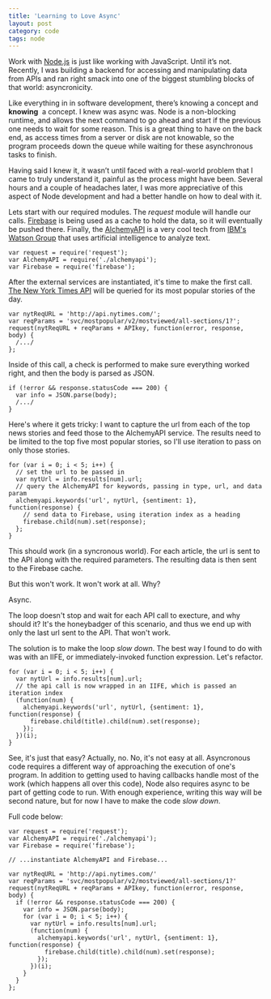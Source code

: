 ```yaml
---
title: 'Learning to Love Async'
layout: post
category: code
tags: node
---
```


Work with [Node.js](https://nodejs.org/en/) is just like working with JavaScript. Until it’s not. Recently, I was building a backend for accessing and manipulating data from APIs and ran right smack into one of the biggest stumbling blocks of that world: asyncronicity.

Like everything in in software development, there’s knowing a concept and **knowing**  a concept. I knew was async was. Node is a non-blocking runtime, and allows the next command to go ahead and start if the previous one needs to wait for some reason. This is a great thing to have on the back end, as access times from a server or disk are not knowable, so the program proceeds down the queue while waiting for these asynchronous tasks to finish.

Having said I knew it, it wasn’t until faced with a real-world problem that I came to truly understand it, painful as the process might have been. Several hours and a couple of headaches later, I was more appreciative of this aspect of Node development and had a better handle on how to deal with it.

Lets start with our required modules. The *request* module will handle our calls. [Firebase](https://www.firebase.com/) is being used as a cache to hold the data, so it will eventually be pushed there. Finally, the [AlchemyAPI](http://www.alchemyapi.com/) is a very cool tech from [IBM's Watson Group](http://www.ibm.com/smarterplanet/us/en/ibmwatson/) that uses artificial intelligence to analyze text.

~~~
var request = require('request');
var AlchemyAPI = require('./alchemyapi');
var Firebase = require('firebase');
~~~

After the external services are instantiated, it's time to make the first call. [The New York Times API](http://developer.nytimes.com/) will be queried for its most popular stories of the day.

~~~
var nytReqURL = 'http://api.nytimes.com/';
var reqParams = 'svc/mostpopular/v2/mostviewed/all-sections/1?';
request(nytReqURL + reqParams + APIkey, function(error, response, body) {
  /.../
};
~~~

Inside of this call, a check is performed to make sure everything worked right, and then the body is parsed as JSON.

~~~
if (!error && response.statusCode === 200) {
  var info = JSON.parse(body);
  /.../
}
~~~

Here's where it gets tricky: I want to capture the url from each of the top news stories and feed those to the AlchemyAPI service. The results need to be limited to the top five most popular stories, so I'll use iteration to pass on only those stories.

~~~
for (var i = 0; i < 5; i++) {
  // set the url to be passed in
  var nytUrl = info.results[num].url;
  // query the AlchemyAPI for keywords, passing in type, url, and data param
  alchemyapi.keywords('url', nytUrl, {sentiment: 1}, function(response) {
    // send data to Firebase, using iteration index as a heading
    firebase.child(num).set(response);
  };
}
~~~

This should work (in a syncronous world). For each article, the url is sent to the API along with the required parameters. The resulting data is then sent to the Firebase cache.

But this won't work. It won't work at all. Why?

Async.

The loop doesn't stop and wait for each API call to execture, and why should it? It's the honeybadger of this scenario, and thus we end up with only the last url sent to the API. That won't work. 

The solution is to make the loop *slow down*. The best way I found to do with was with an IIFE, or immediately-invoked function expression. Let's refactor.

~~~
for (var i = 0; i < 5; i++) {
  var nytUrl = info.results[num].url;
  // the api call is now wrapped in an IIFE, which is passed an iteration index
  (function(num) {
    alchemyapi.keywords('url', nytUrl, {sentiment: 1}, function(response) {
      firebase.child(title).child(num).set(response);
    });
  })(i);
}
~~~

See, it's just that easy? Actually, no. No, it's not easy at all. Asyncronous code requires a different way of approaching the execution of one's program. In addition to getting used to having callbacks handle most of the work (which happens all over this code), Node also requires async to be part of getting code to run. With enough experience, writing this way will be second nature, but for now I have to make the code *slow down*.

Full code below:

~~~
var request = require('request');
var AlchemyAPI = require('./alchemyapi');
var Firebase = require('firebase');

// ...instantiate AlchemyAPI and Firebase...

var nytReqURL = 'http://api.nytimes.com/'
var reqParams = 'svc/mostpopular/v2/mostviewed/all-sections/1?'
request(nytReqURL + reqParams + APIkey, function(error, response, body) {
  if (!error && response.statusCode === 200) {
    var info = JSON.parse(body);
    for (var i = 0; i < 5; i++) {
      var nytUrl = info.results[num].url;
      (function(num) {
        alchemyapi.keywords('url', nytUrl, {sentiment: 1}, function(response) {
          firebase.child(title).child(num).set(response);
        });
      })(i);
    }
  }
};
~~~
